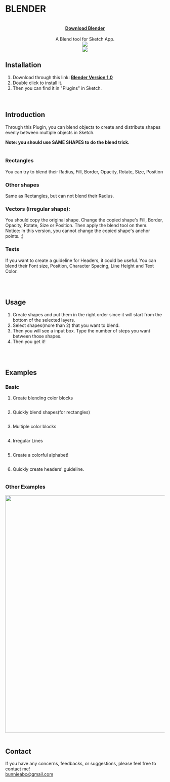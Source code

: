 # BLENDER
 


 
<p align="center">
  <br>
  <strong><a href="https://github.com/bunnieabc/Blender/raw/master/download/Blender.zip">Download Blender</a></strong> <br><br>
  A Blend tool for Sketch App. <br>
  <img src = "https://github.com/bunnieabc/Blender/blob/master/doc/logo.png"/>
  <br>
  <img src = "https://github.com/bunnieabc/Blender/blob/master/doc/blender-logo.gif"/>
</p>

## Installation
1. Download through this link: <a href="https://github.com/bunnieabc/Blender/raw/master/download/Blender.zip">**Blender Version 1.0**</a> <br>
2. Double click to install it.<br>
3. Then you can find it in "Plugins" in Sketch.<br>
<br><br>

## Introduction  
Through this Plugin, you can blend objects to create and distribute shapes evenly between multiple objects in Sketch.

**Note: you should use SAME SHAPES to do the blend trick.**
<br><br>
### Rectangles 
You can try to blend their Radius, Fill, Border, Opacity, Rotate, Size, Position
<br>
### Other shapes  
Same as Rectangles, but can not blend their Radius.
<br>
### Vectors (irregular shape):  
You should copy the original shape. Change the copied shape's Fill, Border, Opacity, Rotate, Size or Position. Then apply the blend tool on them.<br>
Notice: In this version, you cannot change the copied shape's anchor points. ;)
<br>
### Texts
If you want to create a guideline for Headers, it could be useful. You can blend their Font size, Position, Character Spacing, Line Height and Text Color.

<br><br>
## Usage  
1. Create shapes and put them in the right order since it will start from the bottom of the selected layers.<br>
2. Select shapes(more than 2) that you want to blend.<br>
3. Then you will see a input box. Type the number of steps you want between those shapes.<br>
4. Then you get it!<br>

<br><br>
## Examples
### Basic

1. Create blending color blocks <br>
<img src="https://github.com/bunnieabc/Blender/blob/master/doc/blender-ex1.gif" alt="">
<br>

2. Quickly blend shapes(for rectangles)<br>
<img src="https://github.com/bunnieabc/Blender/blob/master/doc/blender-ex6.gif" alt="">
<br>

3. Multiple color blocks <br>
<img src="https://github.com/bunnieabc/Blender/blob/master/doc/blender-ex2-1.gif" alt="">
<br>

4. Irregular Lines <br>
<img src="https://github.com/bunnieabc/Blender/blob/master/doc/blender-ex3.gif" alt="">
<br>

5. Create a colorful alphabet! <br>
<img src="https://github.com/bunnieabc/Blender/blob/master/doc/blender-ex2.gif" alt="">
<br>

6. Quickly create headers' guideline. <br>
<img src="https://github.com/bunnieabc/Blender/blob/master/doc/blender-ex5.gif" alt="">
<br>

<h3>Other Examples</h3>
<img src="https://github.com/bunnieabc/Blender/blob/master/doc/other.png" alt="" width="750">
<br>
<br>
<h2>Contact</h2>

If you have any concerns, feedbacks, or suggestions, please feel free to contact me! <br>
<a href="mailto:bunnieabc@gmail.com"> bunnieabc@gmail.com </a>
